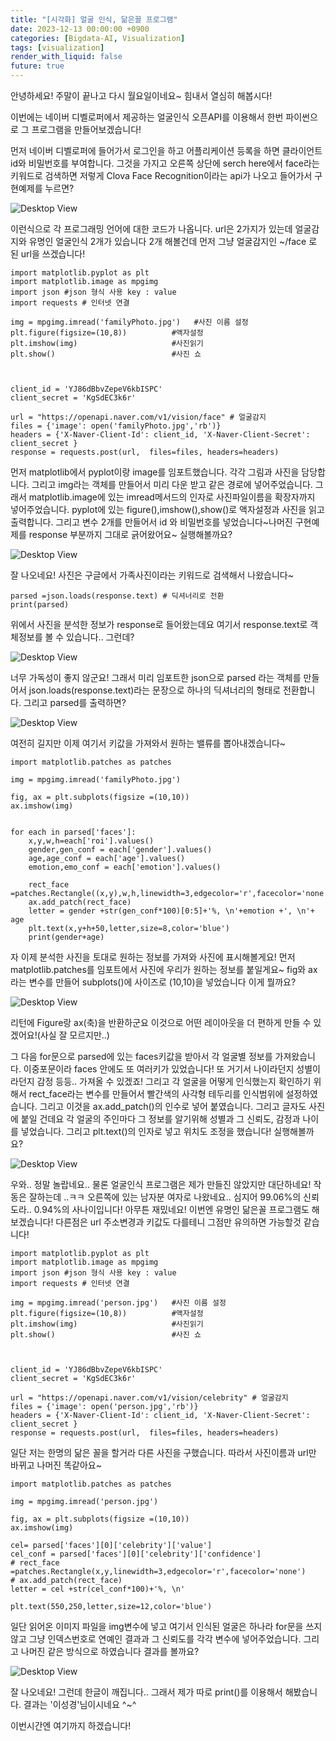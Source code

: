```yaml
---
title: "[시각화] 얼굴 인식, 닮은꼴 프로그램"
date: 2023-12-13 00:00:00 +0900
categories: [Bigdata-AI, Visualization]
tags: [visualization]
render_with_liquid: false
future: true
---
```


안녕하세요! 주말이 끝나고 다시 월요일이네요~ 힘내서 열심히 해봅시다!

이번에는 네이버 디벨로퍼에서 제공하는 얼굴인식 오픈API를 이용해서 한번 파이썬으로 그 프로그램을 만들어보겠습니다!

먼저 네이버 디벨로퍼에 들어가서 로그인을 하고 어플리케이션 등록을 하면 클라이언트 id와 비밀번호를 부여합니다. 그것을 가지고 오른쪽 상단에 serch here에서 face라는 키워드로 검색하면 저렇게 Clova Face Recognition이라는 api가 나오고 들어가서 구현예제를 누르면?

![Desktop View](/assets/img/Bigdata-AI/Visualization/Face/1.png)

이런식으로 각 프로그래밍 언어에 대한 코드가 나옵니다. url은 2가지가 있는데 얼굴감지와 유명인 얼굴인식 2개가 있습니다 2개 해볼건데 먼저 그냥 얼굴감지인 ~/face 로 된 url을 쓰겠습니다!

```
import matplotlib.pyplot as plt
import matplotlib.image as mpgimg
import json #json 형식 사용 key : value
import requests # 인터넷 연결

img = mpgimg.imread('familyPhoto.jpg')   #사진 이름 설정
plt.figure(figsize=(10,8))          #액자설정
plt.imshow(img)                     #사진읽기
plt.show()                          #사진 쇼



client_id = 'YJ86dBbvZepeV6kbISPC'
client_secret = 'KgSdEC3k6r'

url = "https://openapi.naver.com/v1/vision/face" # 얼굴감지
files = {'image': open('familyPhoto.jpg','rb')}
headers = {'X-Naver-Client-Id': client_id, 'X-Naver-Client-Secret': client_secret }
response = requests.post(url,  files=files, headers=headers)
```

먼저 matplotlib에서 pyplot이랑 image를 임포트했습니다. 각각 그림과 사진을 담당합니다. 그리고 img라는 객체를 만들어서 미리 다운 받고 같은 경로에 넣어주었습니다. 그래서 matplotlib.image에 있는 imread메서드의 인자로 사진파일이름을 확장자까지 넣어주었습니다. pyplot에 있는 figure(),imshow(),show()로 액자설정과 사진을 읽고 출력합니다. 그리고 변수 2개를 만들어서 id 와 비밀번호를 넣었습니다~나머진 구현예제를 response 부분까지 그대로 긁어왔어요~ 실행해볼까요?

![Desktop View](/assets/img/Bigdata-AI/Visualization/Face/2.png)

잘 나오네요! 사진은 구글에서 가족사진이라는 키워드로 검색해서 나왔습니다~

```
parsed =json.loads(response.text) # 딕셔너리로 전환
print(parsed)
```

위에서 사진을 분석한 정보가 response로 들어왔는데요 여기서 response.text로 객체정보를 볼 수 있습니다.. 그런데?

![Desktop View](/assets/img/Bigdata-AI/Visualization/Face/3.png)

너무 가독성이 좋지 않군요! 그래서 미리 임포트한 json으로 parsed 라는 객체를 만들어서 json.loads(response.text)라는 문장으로 하나의 딕셔너리의 형태로 전환합니다. 그리고 parsed를 출력하면?

![Desktop View](/assets/img/Bigdata-AI/Visualization/Face/4.png)

여전히 길지만 이제 여기서 키값을 가져와서 원하는 밸류를 뽑아내겠습니다~

```
import matplotlib.patches as patches

img = mpgimg.imread('familyPhoto.jpg')

fig, ax = plt.subplots(figsize =(10,10))
ax.imshow(img)


for each in parsed['faces']:
    x,y,w,h=each['roi'].values()
    gender,gen_conf = each['gender'].values()
    age,age_conf = each['age'].values()
    emotion,emo_conf = each['emotion'].values()

    rect_face =patches.Rectangle((x,y),w,h,linewidth=3,edgecolor='r',facecolor='none')
    ax.add_patch(rect_face)
    letter = gender +str(gen_conf*100)[0:5]+'%, \n'+emotion +', \n'+ age
    plt.text(x,y+h+50,letter,size=8,color='blue')
    print(gender+age)
```

자 이제 분석한 사진을 토대로 원하는 정보를 가져와 사진에 표시해볼게요! 먼저 matplotlib.patches를 임포트에서 사진에 우리가 원하는 정보를 붙일게요~ fig와 ax라는 변수를 만들어 subplots()에 사이즈로 (10,10)을 넣었습니다 이게 뭘까요?

![Desktop View](/assets/img/Bigdata-AI/Visualization/Face/5.png)

리턴에 Figure랑 ax(축)을 반환하군요 이것으로 어떤 레이아웃을 더 편하게 만들 수 있겠어요!(사실 잘 모르지만..)

그 다음 for문으로 parsed에 있는 faces키값을 받아서 각 얼굴별 정보를 가져왔습니다. 이중포문이라 faces 안에도 또 여러키가 있었습니다! 또 거기서 나이라던지 성별이라던지 감정 등등.. 가져올 수 있겠죠! 그리고 각 얼굴을 어떻게 인식했는지 확인하기 위해서 rect\_face라는 변수를 만들어서 빨간색의 사각형 테두리를 인식범위에 설정하였습니다. 그리고 이것을 ax.add\_patch()의 인수로 넣어 붙였습니다. 그리고 글자도 사진에 붙일 건데요 각 얼굴의 주인마다 그 정보를 알기위해 성별과 그 신뢰도, 감정과 나이를 넣었습니다. 그리고 plt.text()의 인자로 넣고 위치도 조정을 했습니다! 실행해볼까요?

![Desktop View](/assets/img/Bigdata-AI/Visualization/Face/6.png)

우와.. 정말 놀랍네요.. 물론 얼굴인식 프로그램은 제가 만들진 않았지만 대단하네요! 작동은 잘하는데 ..ㅋㅋ 오른쪽에 있는 남자분 여자로 나왔네요.. 심지어 99.06%의 신뢰도라.. 0.94%의 사나이입니다! 아무튼 재밌네요! 이번엔 유명인 닮은꼴 프로그램도 해보겠습니다! 다른점은 url 주소변경과 키값도 다를테니 그점만 유의하면 가능할것 같습니다!

```
import matplotlib.pyplot as plt
import matplotlib.image as mpgimg
import json #json 형식 사용 key : value
import requests # 인터넷 연결

img = mpgimg.imread('person.jpg')   #사진 이름 설정
plt.figure(figsize=(10,8))          #액자설정
plt.imshow(img)                     #사진읽기
plt.show()                          #사진 쇼



client_id = 'YJ86dBbvZepeV6kbISPC'
client_secret = 'KgSdEC3k6r'

url = "https://openapi.naver.com/v1/vision/celebrity" # 얼굴감지
files = {'image': open('person.jpg','rb')}
headers = {'X-Naver-Client-Id': client_id, 'X-Naver-Client-Secret': client_secret }
response = requests.post(url,  files=files, headers=headers)
```

일단 저는 한명의 닮은 꼴을 할거라 다른 사진을 구했습니다. 따라서 사진이름과 url만 바뀌고 나머진 똑같아요~

```
import matplotlib.patches as patches

img = mpgimg.imread('person.jpg')

fig, ax = plt.subplots(figsize =(10,10))
ax.imshow(img)

cel= parsed['faces'][0]['celebrity']['value']
cel_conf = parsed['faces'][0]['celebrity']['confidence']
# rect_face =patches.Rectangle(x,y,linewidth=3,edgecolor='r',facecolor='none')
# ax.add_patch(rect_face)
letter = cel +str(cel_conf*100)+'%, \n'

plt.text(550,250,letter,size=12,color='blue')
```

일단 읽어온 이미지 파일을 img변수에 넣고 여기서 인식된 얼굴은 하나라 for문을 쓰지 않고 그냥 인덱스번호로 연예인 결과과 그 신뢰도를 각각 변수에 넣어주었습니다. 그리고 나머진 같은 방식으로 하였습니다 결과를 볼까요?

![Desktop View](/assets/img/Bigdata-AI/Visualization/Face/7.png)

잘 나오네요! 그런데 한글이 깨집니다.. 그래서 제가 따로 print()를 이용해서 해봤습니다. 결과는 '이성경'님이시네요 ^~^

이번시간엔 여기까지 하겠습니다!